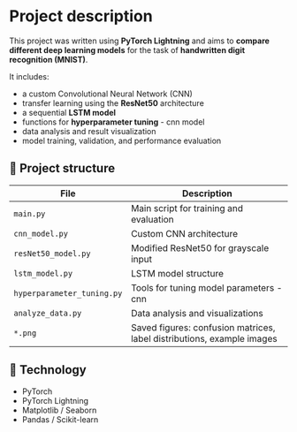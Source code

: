 # Project description

This project was written using **PyTorch Lightning** and aims to **compare different deep learning models** for the task of **handwritten digit recognition (MNIST)**.

It includes:
- a custom Convolutional Neural Network (CNN)
- transfer learning using the **ResNet50** architecture
- a sequential **LSTM model**
- functions for **hyperparameter tuning** - cnn model
- data analysis and result visualization
- model training, validation, and performance evaluation

## 📁 Project structure

| File | Description                                                            |
|------|------------------------------------------------------------------------|
| `main.py` | Main script for training and evaluation                                |
| `cnn_model.py` | Custom CNN architecture                                                |
| `resNet50_model.py` | Modified ResNet50 for grayscale input                                  |
| `lstm_model.py` | LSTM model structure                                                   |
| `hyperparameter_tuning.py` | Tools for tuning model parameters - cnn                                |
| `analyze_data.py` | Data analysis and visualizations                                       |
| `*.png` | Saved figures: confusion matrices, label distributions, example images |


## 🧠 Technology

- PyTorch
- PyTorch Lightning
- Matplotlib / Seaborn
- Pandas / Scikit-learn
